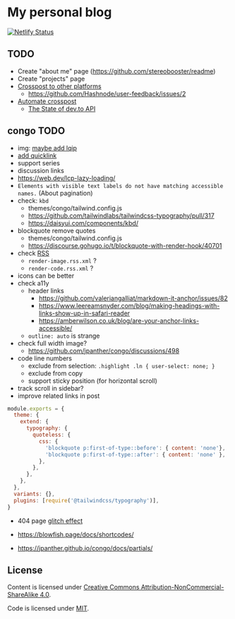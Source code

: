 # My personal blog

[![Netlify Status](https://api.netlify.com/api/v1/badges/1e0eb121-52b3-4f50-8a2a-6c75e96ff3ae/deploy-status)](https://app.netlify.com/sites/stereobooster/deploys)

## TODO

- Create "about me" page (https://github.com/stereobooster/readme)
- Create "projects" page
- [Crosspost to other platforms](https://dev.to/maxkatz/where-to-publish-content-53ao)
  - https://github.com/Hashnode/user-feedback/issues/2
- [Automate crosspost](https://dev.to/maxime1992/manage-your-dev-to-blog-posts-from-a-git-repo-and-use-continuous-deployment-to-auto-publish-update-them-143j)
  - [The State of dev.to API](https://dev.to/alfredosalzillo/the-state-of-devto-v0-api-1o2)

## congo TODO

- img: [maybe add lqip](https://github.com/jpanther/congo/pull/647)
- [add quicklink](https://github.com/jpanther/congo/pull/646)
- support series
- discussion links
- https://web.dev/lcp-lazy-loading/
- `Elements with visible text labels do not have matching accessible names.` (About pagination)
- check: `kbd`
  - themes/congo/tailwind.config.js
  - https://github.com/tailwindlabs/tailwindcss-typography/pull/317
  - https://daisyui.com/components/kbd/
- blockquote remove quotes
  - themes/congo/tailwind.config.js
  - https://discourse.gohugo.io/t/blockquote-with-render-hook/40701
- check [RSS](http://localhost:1313/index.xml)
  - `render-image.rss.xml` ?
  - `render-code.rss.xml` ?
- icons can be better
- check a11y
  - header links
    - https://github.com/valeriangalliat/markdown-it-anchor/issues/82
    - https://www.leereamsnyder.com/blog/making-headings-with-links-show-up-in-safari-reader
    - https://amberwilson.co.uk/blog/are-your-anchor-links-accessible/
  - `outline: auto` is strange
- check full width image?
  - https://github.com/jpanther/congo/discussions/498
- code line numbers
  - exclude from selection: `.highlight .ln { user-select: none; }`
  - exclude from copy
  - support sticky position (for horizontal scroll)
- track scroll in sidebar?
- improve related links in post

```js
module.exports = {
  theme: {
    extend: {
      typography: {
        quoteless: {
          css: {
            'blockquote p:first-of-type::before': { content: 'none'},
            'blockquote p:first-of-type::after': { content: 'none' },
          },
        },
      },
    },
  },
  variants: {},
  plugins: [require('@tailwindcss/typography')],
}
```

- 404 page [glitch effect](https://devdojo.com/gscode/best-creative-10-pure-css-glitch-effect)

- https://blowfish.page/docs/shortcodes/
- https://jpanther.github.io/congo/docs/partials/

## License

Content is licensed under [Creative Commons Attribution-NonCommercial-ShareAlike 4.0](http://creativecommons.org/licenses/by-nc-sa/4.0/).

Code is licensed under [MIT](https://opensource.org/licenses/MIT).
